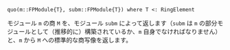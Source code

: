```
quo(m::FPModule{T}, subm::FPModule{T}) where T <: RingElement
```

モジュール `m` の商 `M` を、モジュール `subm` によって返します（`subm` は `m` の部分モジュールとして（推移的に）構築されているか、`m` 自身でなければなりません）と、`m` から `M` への標準的な商写像を返します。
